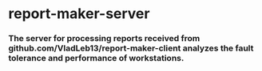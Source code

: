 # report-maker-server
### The server for processing reports received from github.com/VladLeb13/report-maker-client analyzes the fault tolerance and performance of workstations.
